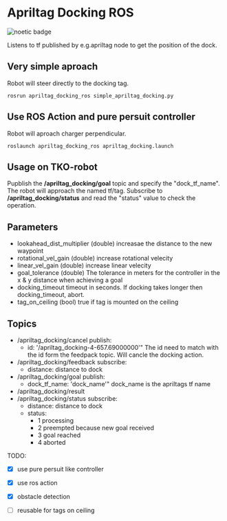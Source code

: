 # Apriltag Docking ROS
![noetic badge](https://github.com/JosefGst/apriltag_docking_ros/actions/workflows/noetic.yaml/badge.svg)

Listens to tf published by e.g.apriltag node to get the position of the dock.

## Very simple aproach
Robot will steer directly to the docking tag.

    rosrun apriltag_docking_ros simple_apriltag_docking.py
    
## Use ROS Action and pure persuit controller 
Robot will aproach charger perpendicular.

    roslaunch apriltag_docking_ros apriltag_docking.launch

## Usage on TKO-robot
Pupblish the **/apriltag_docking/goal** topic and specify the "dock_tf_name". The robot will approach the named tf/tag.
Subscribe to **/apriltag_docking/status** and read the "status" value to check the operation.

## Parameters
- lookahead_dist_multiplier (double)
increasae the distance to the new waypoint
- rotational_vel_gain (double)
increase rotational velecity
- linear_vel_gain (double)
increase linear velecity
- goal_tolerance (double)
The tolerance in meters for the controller in the x & y distance when achieving a goal
- docking_timeout
timeout in seconds. If docking takes longer then docking_timeout, abort.
- tag_on_ceiling (bool)
true if tag is mounted on the ceiling

## Topics
- /apriltag_docking/cancel
    publish:
    - id: '/apriltag_docking-4-657.69000000'"
    The id need to match with the id form the feedpack topic.
    Will cancle the docking action.
- /apriltag_docking/feedback
    subscribe:
    - distance: distance to dock
- /apriltag_docking/goal
    publish:
    - dock_tf_name: 'dock_name'"
        dock_name is the apriltags tf name
- /apriltag_docking/result
- /apriltag_docking/status
subscribe:
    - distance: distance to dock
    - status:
        - 1 processing
        - 2 preempted because new goal received
        - 3 goal reached
        - 4 aborted


TODO:
- [x] use pure persuit like controller
- [x] use ros action
- [x] obstacle detection
- [ ] reusable for tags on ceiling

